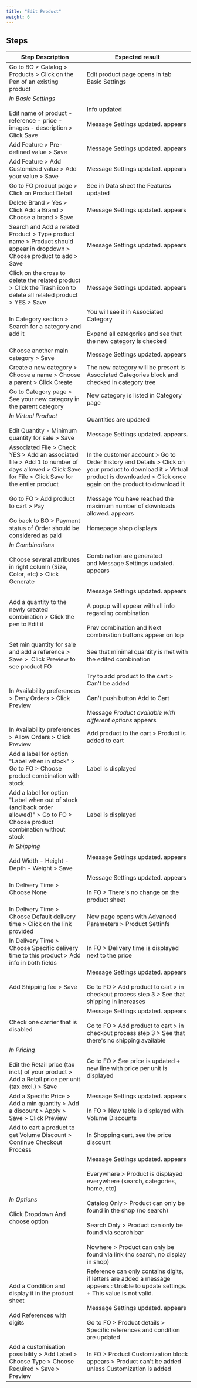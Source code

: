 ```yaml
---
title: "Edit Product"
weight: 6
---
```

## Steps
| Step Description | Expected result |
| ----- | ----- |
| Go to BO > Catalog > Products > Click on the Pen of an existing product | Edit product page opens in tab Basic Settings |
| *In Basic Settings*<br><br>Edit name of product - reference - price - images - description > Click Save | Info updated<br><br>Message Settings updated. appears |
| Add Feature > Pre-defined value > Save | Message Settings updated. appears |
| Add Feature > Add Customized value > Add your value > Save | Message Settings updated. appears |
| Go to FO product page > Click on Product Detail | See in Data sheet the Features updated |
| Delete Brand > Yes > Click Add a Brand > Choose a brand > Save | Message Settings updated. appears |
| Search and Add a related Product > Type product name > Product should appear in dropdown > Choose product to add > Save | Message Settings updated. appears |
| Click on the cross to delete the related product > Click the Trash icon to delete all related product > YES > Save | Message Settings updated. appears |
| In Category section > Search for a category and add it | You will see it in Associated Category<br><br>Expand all categories and see that the new category is checked |
| Choose another main category > Save | Message Settings updated. appears |
| Create a new category > Choose a name > Choose a parent > Click Create | The new category will be present is Associated Categories block and checked in category tree |
| Go to Category page > See your new category in the parent category | New category is listed in Category page |
| *In Virtual Product*<br><br>Edit Quantity - Minimum quantity for sale > Save | Quantities are updated<br><br>Message Settings updated. appears. |
| Associated File > Check YES > Add an associated file > Add 1 to number of days allowed > Click Save for File > Click Save for the entier product<br><br>Go to FO > Add product to cart > Pay<br><br>Go back to BO > Payment status of Order should be considered as paid | In the customer account > Go to Order history and Details > Click on your product to download it > Virtual product is downloaded > Click once again on the product to download it<br><br>Message You have reached the maximum number of downloads allowed. appears<br><br>Homepage shop displays |
| *In Combinations*<br><br>Choose several attributes in right column (Size, Color, etc) > Click Generate | Combination are generated and Message Settings updated. appears |
| Add a quantity to the newly created combination > Click the pen to Edit it | Message Settings updated. appears<br><br>A popup will appear with all info regarding combination<br><br>Prev combination and Next combination buttons appear on top |
| Set min quantity for sale and add a reference > Save >  Click Preview to see product FO | See that minimal quantity is met with the edited combination |
| In Availability preferences > Deny Orders > Click Preview | Try to add product to the cart > Can't be added<br><br>Can't push button Add to Cart<br><br>Message _Product available with different options_ appears |
| In Availability preferences > Allow Orders > Click Preview | Add product to the cart > Product is added to cart |
| Add a label for option "Label when in stock" > Go to FO > Choose product combination with stock | Label is displayed |
| Add a label for option "Label when out of stock (and back order allowed)" > Go to FO > Choose product combination without stock | Label is displayed |
| *In Shipping*<br><br>Add Width - Height - Depth - Weight > Save | Message Settings updated. appears |
| In Delivery Time > Choose None | Message Settings updated. appears<br><br>In FO > There's no change on the product sheet |
| In Delivery Time > Choose Default delivery time > Click on the link provided | New page opens with Advanced Parameters > Product Settinfs |
| In Delivery Time > Choose Specific delivery time to this product > Add info in both fields | In FO > Delivery time is displayed next to the price |
| Add Shipping fee > Save | Message Settings updated. appears<br><br>Go to FO > Add product to cart > in checkout process step 3 > See that shipping in increases |
| Check one carrier that is disabled | Message Settings updated. appears<br><br>Go to FO > Add product to cart > in checkout process step 3 > See that there's no shipping available |
| *In Pricing*<br><br>Edit the Retail price (tax incl.) of your product > Add a Retail price per unit (tax excl.) > Save | Go to FO > See price is updated + new line with price per unit is displayed |
| Add a Specific Price > Add a min quantity > Add a discount > Apply > Save > Click Preview | Message Settings updated. appears<br><br>In FO > New table is displayed with Volume Discounts |
| Add to cart a product to get Volume Discount > Continue Checkout Process | In Shopping cart, see the price discount |
| *In Options*<br><br>Click Dropdown And choose option | Message Settings updated. appears<br><br>Everywhere > Product is displayed everywhere (search, categories, home, etc)<br><br>Catalog Only > Product can only be found in the shop (no search)<br><br>Search Only > Product can only be found via search bar<br><br>Nowhere > Product can only be found via link (no search, no display in shop) |
| Add a Condition and display it in the product sheet<br><br>Add References with digits | Reference can only contains digits, if letters are added a message appears : Unable to update settings. + This value is not valid.<br><br>Message Settings updated. appears<br><br>Go to FO > Product details > Specific references and condition are updated |
| Add a customisation possibility > Add Label > Choose Type > Choose Required > Save > Preview | In FO > Product Customization block appears > Product can't be added unless Customization is added |
